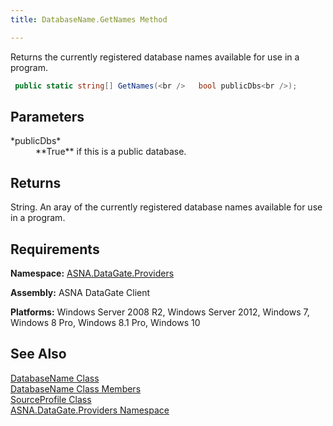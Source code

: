 ```yaml
---
title: DatabaseName.GetNames Method

---
```


Returns the currently registered database names available for use in a program.

```cs
 public static string[] GetNames(<br />   bool publicDbs<br />);
```


## Parameters

<dl>
        <dt>
 *publicDbs* 
        </dt>
        <dd>
 **True**  if this is a public database.
					</dd>
</dl>

## Returns

String. An aray of the currently registered database names available for use in a program.
## Requirements

**Namespace:** [ ASNA.DataGate.Providers](datagate-providers-namespace.html) 

**Assembly:** ASNA DataGate Client

**Platforms:** Windows Server 2008 R2, Windows Server 2012, Windows 7, Windows 8 Pro, Windows 8.1 Pro, Windows 10
## See Also


[DatabaseName Class](database-name-class.html)
      <br />
[DatabaseName Class Members](database-name-members.html)
      <br />
[SourceProfile Class](source-profile-class.html)
      <br />
[ASNA.DataGate.Providers Namespace](datagate-providers-namespace.html)

